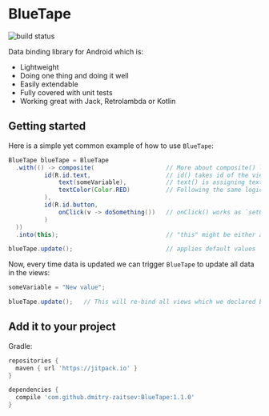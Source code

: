 # BlueTape

![build status](https://travis-ci.org/dmitry-zaitsev/BlueTape.svg?branch=master)

Data binding library for Android which is:
- Lightweight
- Doing one thing and doing it well
- Easily extendable
- Fully covered with unit tests
- Working great with Jack, Retrolambda or Kotlin

## Getting started

Here is a simple yet common example of how to use `BlueTape`:

```java
BlueTape blueTape = BlueTape
  .with(() -> composite(                    // More about composite() later
          id(R.id.text,                     // id() takes id of the view and list of functions which will bind data to this view
              text(someVariable),           // text() is assigning text to current TextView. No cast needed!
              textColor(Color.RED)          // Following the same logic textColor() changes the color of the text
          ),
          id(R.id.button,
              onClick(v -> doSomething())   // onClick() works as `setOnClickListener` on a normal button
          )
  ))
  .into(this);                              // "this" might be either an Activity or a View

blueTape.update();                          // applies default values
```

Now, every time data is updated we can trigger `BlueTape` to update all data in the views:

```java
someVariable = "New value";

blueTape.update();   // This will re-bind all views which we declared before
```

## Add it to your project

Gradle:

```groovy
repositories {
  maven { url 'https://jitpack.io' }
}

dependencies {
  compile 'com.github.dmitry-zaitsev:BlueTape:1.1.0'
}
```
